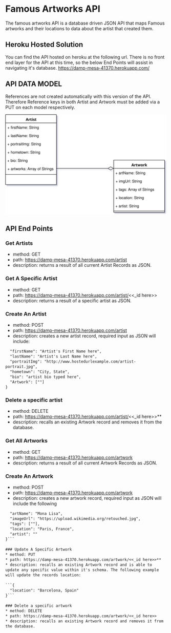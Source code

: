 # Famous Artworks API

The famous artworks API is a database driven JSON API that maps Famous artworks and their locations to data about the artist that created them.


## Heroku Hosted Solution
You can find the API hosted on heroku at the following url.  There is no front end layer for the API at this time, so the below End Points will assist in navigating it's database. 
https://damp-mesa-41370.herokuapp.com/

## API DATA MODEL
References are not created automatically with this version of the API. Therefore Reference keys in both Artist and Artwork must be added via a PUT on each model respectively.

<img src="./docs/artistapi.svg">


## API End Points


### Get Artists
* method: GET
* path: https://damp-mesa-41370.herokuapp.com/artist
* description: returns a result of all current Artist Records as JSON.

### Get A Specific Artist
* method: GET
* path: https://damp-mesa-41370.herokuapp.com/artist/<<_id here>>
* description: returns a result of a specific artist as JSON.

### Create An Artist
* method: POST
* path: https://damp-mesa-41370.herokuapp.com/artist
* description: creates a new artist record, required input as JSON will include:
```{
  "firstName": "Artist's First Name here",
  "lastName": "Artist's Last Name here",
  "portraitImg": "http://www.hostedurlexample.com/artist-portrait.jpg",
  "hometown": "City, State",
  "bio": "artist bio typed here",
  "Artwork": [""]
}
```


### Delete a specific artist
* method: DELETE
* path: https://damp-mesa-41370.herokuapp.com/artist/<<_id here>>**
* description: recalls an existing Artwork record and removes it from the database.


### Get All Artworks
* method: GET
* path: https://damp-mesa-41370.herokuapp.com/artwork
* description: returns a result of all current Artwork Records as JSON.

### Create An Artwork
* method: POST
* path: https://damp-mesa-41370.herokuapp.com/artwork
* description: creates a new artwork record, required input as JSON will include the following
```{
  "artName": "Mona Lisa",
  "imageUrl": "https://upload.wikimedia.org/retouched.jpg",
  "tags": [""],
  "location": "Paris, France",
  "artist": ""
}```

### Update A Specific Artwork
* method: PUT
* path: https://damp-mesa-41370.herokuapp.com/artwork/<<_id here>>**
* description: recalls an existing Artwork record and is able to update any specific value within it's schema. The following example will update the records location:

```{
  "location": "Barcelona, Spain"
}```

### Delete a specific artwork
* method: DELETE
* path: https://damp-mesa-41370.herokuapp.com/artwork/<<_id here>>
* description: recalls an existing Artwork record and removes it from the database.
